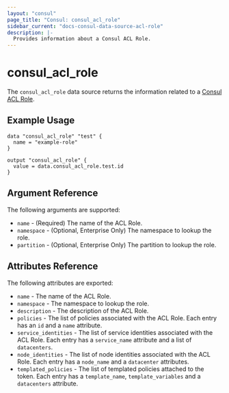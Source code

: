 ```yaml
---
layout: "consul"
page_title: "Consul: consul_acl_role"
sidebar_current: "docs-consul-data-source-acl-role"
description: |-
  Provides information about a Consul ACL Role.
---
```


# consul_acl_role

The `consul_acl_role` data source returns the information related to a
[Consul ACL Role](https://www.consul.io/api/acl/roles.html).

## Example Usage

```hcl
data "consul_acl_role" "test" {
  name = "example-role"
}

output "consul_acl_role" {
  value = data.consul_acl_role.test.id
}
```


## Argument Reference

The following arguments are supported:

* `name` - (Required) The name of the ACL Role.
* `namespace` - (Optional, Enterprise Only) The namespace to lookup the role.
* `partition` - (Optional, Enterprise Only) The partition to lookup the role.

## Attributes Reference

The following attributes are exported:

* `name` - The name of the ACL Role.
* `namespace` - The namespace to lookup the role.
* `description` - The description of the ACL Role.
* `policies` - The list of policies associated with the ACL Role. Each entry has an `id` and a `name` attribute.
* `service_identities` - The list of service identities associated with the ACL Role. Each entry has a `service_name` attribute and a list of `datacenters`.
* `node_identities` - The list of node identities associated with the ACL Role. Each entry has a `node_name` and a `datacenter` attributes.
* `templated_policies` - The list of templated policies attached to the token. Each entry has a `template_name`, `template_variables` and a `datacenters` attribute.
